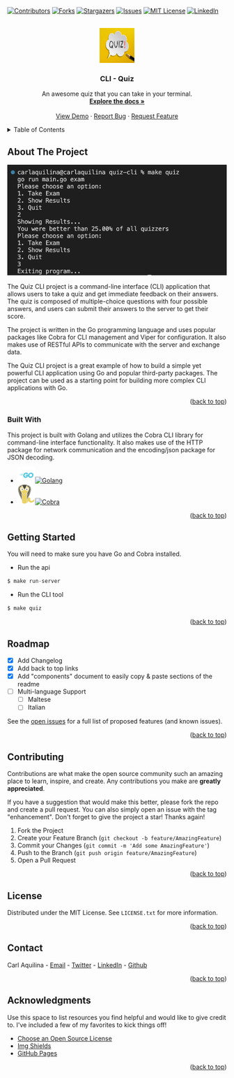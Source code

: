 <!-- Improved compatibility of back to top link: See: https://github.com/carlaquilina/quiz-cli/pull/73 -->

<a name="readme-top"></a>

<!--
*** Thanks for checking out the Best-README-Template. If you have a suggestion
*** that would make this better, please fork the repo and create a pull request
*** or simply open an issue with the tag "enhancement".
*** Don't forget to give the project a star!
*** Thanks again! Now go create something AMAZING! :D
-->

<!-- PROJECT SHIELDS -->
<!--
*** I'm using markdown "reference style" links for readability.
*** Reference links are enclosed in brackets [ ] instead of parentheses ( ).
*** See the bottom of this document for the declaration of the reference variables
*** for contributors-url, forks-url, etc. This is an optional, concise syntax you may use.
*** https://www.markdownguide.org/basic-syntax/#reference-style-links
-->

[![Contributors][contributors-shield]][contributors-url]
[![Forks][forks-shield]][forks-url]
[![Stargazers][stars-shield]][stars-url]
[![Issues][issues-shield]][issues-url]
[![MIT License][license-shield]][license-url]
[![LinkedIn][linkedin-shield]][linkedin-url]

<!-- PROJECT LOGO -->
<br />
<div align="center">
  <a href="https://github.com/carlaquilina/quiz-cli">
    <img src="images/logo.jpeg" alt="Logo" width="80" height="80">
  </a>

  <h3 align="center">CLI - Quiz</h3>

  <p align="center">
    An awesome quiz that you can take in your terminal.
    <br />
    <a href="https://github.com/carlaquilina/quiz-cli"><strong>Explore the docs »</strong></a>
    <br />
    <br />
    <a href="https://github.com/carlaquilina/quiz-cli">View Demo</a>
    ·
    <a href="https://github.com/carlaquilina/quiz-cli/issues">Report Bug</a>
    ·
    <a href="https://github.com/carlaquilina/quiz-cli/issues">Request Feature</a>
  </p>
</div>

<!-- TABLE OF CONTENTS -->
<details>
  <summary>Table of Contents</summary>
  <ol>
    <li>
      <a href="#about-the-project">About The Project</a>
      <ul>
        <li><a href="#built-with">Built With</a></li>
      </ul>
    </li>
    <li>
      <a href="#getting-started">Getting Started</a>
      <ul>
        <li><a href="#prerequisites">Prerequisites</a></li>
        <li><a href="#installation">Installation</a></li>
      </ul>
    </li>
    <li><a href="#roadmap">Roadmap</a></li>
    <li><a href="#contributing">Contributing</a></li>
    <li><a href="#license">License</a></li>
    <li><a href="#contact">Contact</a></li>
    <li><a href="#acknowledgments">Acknowledgments</a></li>
  </ol>
</details>

<!-- ABOUT THE PROJECT -->

## About The Project

[![Product Name Screen Shot][product-screenshot]](https://example.com)

The Quiz CLI project is a command-line interface (CLI) application that allows users to take a quiz and get immediate feedback on their answers. The quiz is composed of multiple-choice questions with four possible answers, and users can submit their answers to the server to get their score.

The project is written in the Go programming language and uses popular packages like Cobra for CLI management and Viper for configuration. It also makes use of RESTful APIs to communicate with the server and exchange data.

The Quiz CLI project is a great example of how to build a simple yet powerful CLI application using Go and popular third-party packages. The project can be used as a starting point for building more complex CLI applications with Go.

<p align="right">(<a href="#readme-top">back to top</a>)</p>

### Built With

This project is built with Golang and utilizes the Cobra CLI library for command-line interface functionality. It also makes use of the HTTP package for network communication and the encoding/json package for JSON decoding.

- [![Golang](/images/Go.svg)![Golang](https://img.shields.io/badge/Golang-v1.19.5-6AD8E6)](https://go.dev/doc/devel/release#go1.19)
- [![Cobra](/images/Cobra.svg)![Cobra](https://img.shields.io/badge/Cobra-v1.6.1-EBD263)](https://cobra.dev/)

<p align="right">(<a href="#readme-top">back to top</a>)</p>

<!-- GETTING STARTED -->

## Getting Started

You will need to make sure you have Go and Cobra installed.

- Run the api

```js
$ make run-server
```

- Run the CLI tool

```js
$ make quiz
```

<p align="right">(<a href="#readme-top">back to top</a>)</p>

<!-- ROADMAP -->

## Roadmap

- [x] Add Changelog
- [x] Add back to top links
- [x] Add "components" document to easily copy & paste sections of the readme
- [ ] Multi-language Support
  - [ ] Maltese
  - [ ] Italian

See the [open issues](https://github.com/carlaquilina/quiz-cli/issues) for a full list of proposed features (and known issues).

<p align="right">(<a href="#readme-top">back to top</a>)</p>

<!-- CONTRIBUTING -->

## Contributing

Contributions are what make the open source community such an amazing place to learn, inspire, and create. Any contributions you make are **greatly appreciated**.

If you have a suggestion that would make this better, please fork the repo and create a pull request. You can also simply open an issue with the tag "enhancement".
Don't forget to give the project a star! Thanks again!

1. Fork the Project
2. Create your Feature Branch (`git checkout -b feature/AmazingFeature`)
3. Commit your Changes (`git commit -m 'Add some AmazingFeature'`)
4. Push to the Branch (`git push origin feature/AmazingFeature`)
5. Open a Pull Request

<p align="right">(<a href="#readme-top">back to top</a>)</p>

<!-- LICENSE -->

## License

Distributed under the MIT License. See `LICENSE.txt` for more information.

<p align="right">(<a href="#readme-top">back to top</a>)</p>

<!-- CONTACT -->

## Contact

Carl Aquilina - [Email](carl@customcodesign.com) - [Twitter](https://twitter.com/zombyripper) - [LinkedIn](https://www.linkedin.com/in/carlaquilina/) - [Github](https://github.com/carlaquilina/)

<p align="right">(<a href="#readme-top">back to top</a>)</p>

<!-- ACKNOWLEDGMENTS -->

## Acknowledgments

Use this space to list resources you find helpful and would like to give credit to. I've included a few of my favorites to kick things off!

- [Choose an Open Source License](https://choosealicense.com)
- [Img Shields](https://shields.io)
- [GitHub Pages](https://pages.github.com)

<p align="right">(<a href="#readme-top">back to top</a>)</p>

<!-- MARKDOWN LINKS & IMAGES -->
<!-- https://www.markdownguide.org/basic-syntax/#reference-style-links -->

[contributors-shield]: https://img.shields.io/github/contributors/carlaquilina/quiz-cli.svg?style=for-the-badge
[contributors-url]: https://github.com/carlaquilina/quiz-cli/graphs/contributors
[forks-shield]: https://img.shields.io/github/forks/carlaquilina/quiz-cli.svg?style=for-the-badge
[forks-url]: https://github.com/carlaquilina/quiz-cli/network/members
[stars-shield]: https://img.shields.io/github/stars/carlaquilina/quiz-cli.svg?style=for-the-badge
[stars-url]: https://github.com/carlaquilina/quiz-cli/stargazers
[issues-shield]: https://img.shields.io/github/issues/carlaquilina/quiz-cli.svg?style=for-the-badge
[issues-url]: https://github.com/carlaquilina/quiz-cli/issues
[license-shield]: https://img.shields.io/github/license/carlaquilina/quiz-cli.svg?style=for-the-badge
[license-url]: https://github.com/carlaquilina/quiz-cli/blob/main/LICENSE.txt
[linkedin-shield]: https://img.shields.io/badge/-LinkedIn-black.svg?style=for-the-badge&logo=linkedin&colorB=555
[linkedin-url]: https://linkedin.com/in/carlaquilina
[product-screenshot]: images/screenshot.png
